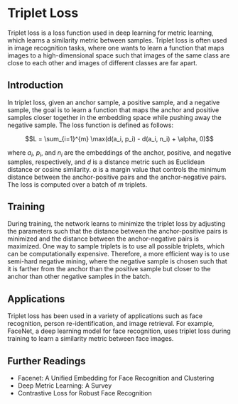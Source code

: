 # Triplet Loss

Triplet loss is a loss function used in deep learning for metric learning, which learns a similarity metric between samples. Triplet loss is often used in image recognition tasks, where one wants to learn a function that maps images to a high-dimensional space such that images of the same class are close to each other and images of different classes are far apart.

## Introduction

In triplet loss, given an anchor sample, a positive sample, and a negative sample, the goal is to learn a function that maps the anchor and positive samples closer together in the embedding space while pushing away the negative sample. The loss function is defined as follows:

$$L = \sum_{i=1}^{m} \max(d(a_i, p_i) - d(a_i, n_i) + \alpha, 0)$$

where $a_i$, $p_i$, and $n_i$ are the embeddings of the anchor, positive, and negative samples, respectively, and $d$ is a distance metric such as Euclidean distance or cosine similarity. $\alpha$ is a margin value that controls the minimum distance between the anchor-positive pairs and the anchor-negative pairs. The loss is computed over a batch of $m$ triplets.

## Training

During training, the network learns to minimize the triplet loss by adjusting the parameters such that the distance between the anchor-positive pairs is minimized and the distance between the anchor-negative pairs is maximized. One way to sample triplets is to use all possible triplets, which can be computationally expensive. Therefore, a more efficient way is to use semi-hard negative mining, where the negative sample is chosen such that it is farther from the anchor than the positive sample but closer to the anchor than other negative samples in the batch.

## Applications

Triplet loss has been used in a variety of applications such as face recognition, person re-identification, and image retrieval. For example, FaceNet, a deep learning model for face recognition, uses triplet loss during training to learn a similarity metric between face images.

## Further Readings

- Facenet: A Unified Embedding for Face Recognition and Clustering
- Deep Metric Learning: A Survey
- Contrastive Loss for Robust Face Recognition
